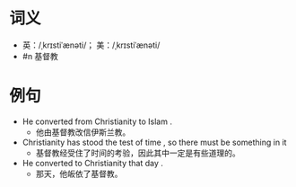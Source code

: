 # 词义
- 英：/ˌkrɪstiˈænəti/； 美：/ˌkrɪstiˈænəti/
- #n 基督教
# 例句
- He converted from Christianity to Islam .
	- 他由基督教改信伊斯兰教。
- Christianity has stood the test of time , so there must be something in it
	- 基督教经受住了时间的考验，因此其中一定是有些道理的。
- He converted to Christianity that day .
	- 那天，他皈依了基督教。
